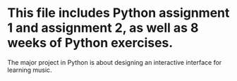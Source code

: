 # This file includes Python assignment 1 and assignment 2, as well as 8 weeks of Python exercises.

The major project in Python is about designing an interactive interface for learning music.
